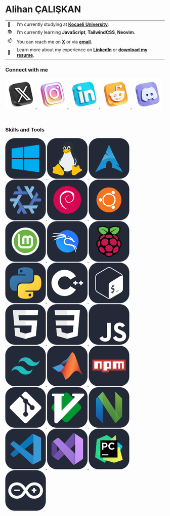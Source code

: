 <h1>Alihan ÇALIŞKAN</h1>

<table border="0">
    <tr>
        <td>👔</td>
        <td>I’m currently studying at <b><a href="https://www.carevoyance.com/" target="_blank">Kocaeli University</a></b>.</td>
    </tr>
    <tr>
        <td>📚</td>
        <td>I’m currently learning <b>JavaScript</b>, <b>TailwindCSS</b>, <b>Neovim</b>.</td>
    </tr>
    <!-- <tr>
        <td>🤝</td>
        <td>I’m looking for help maintaining and growing <b><a href="" target="_blank">Autonomous</a></b>.</td>
    </tr> -->
    <tr>
        <td>📫</td>
        <td>You can reach me on <b><a href="https://x.com/AlihanCaliskanx/" target="_blank">X</a></b> or via <b><a href="mailto:alihancaliskan@workmail.com" target="_blank">email</a></b>.</td>
    </tr>
    <tr>
        <td>📄</td>
        <td>Learn more about my experience on <b><a href="https://linkedin.com/in/alihan-caliskan/" target="_blank">LinkedIn</a></b> or <b><a href="https://github.com/alihancaliskanx/alihancaliskanx/raw/main/alihancaliskanx-Resume.pdf">download my resume</a></b>.</td>
    </tr>
</table>



### Connect with me

<p>

<a href="https://x.com/AlihanCaliskanx/" target="_blank">
    <img src="assets/icons/skill-icons--x.png">
</a>

<a href="https://www.instagram.com/alihancaliskan25/" target="_blank">
    <img src="assets/icons/skill-icons--instagram.png">
</a>

<a href="https://linkedin.com/in/alihan-caliskan/" target="_blank">
    <img src="assets/icons/skill-icons--linkedin.png">
</a>

<a href="https://www.reddit.com/user/alihancaliskan/" target="_blank">
    <img src="assets/icons/skill-icons--reddit.png">
</a>

<a href="https://discordapp.com/users/370240411395948546/" target="_blank">
    <img src="assets/icons/skill-icons--discord.png">
</a>

</p>

<br>

### Skills and Tools

<p>

<a href="https://www.microsoft.com/en-us/windows/" target="_blank">
    <img src="assets/icons/skill-icons--windows-dark.svg">
</a>

<a href="https://www.linux.org/" target="_blank">
    <img src="assets/icons/skill-icons--linux-dark.svg">
</a>

<a href="https://archlinux.org/" target="_blank">
    <img src="assets/icons/skill-icons--arch-dark.svg">
</a>

<a href="https://nixos.org/" target="_blank">
    <img src="assets/icons/skill-icons--nix-dark.svg">
</a>

<a href="https://www.debian.org/" target="_blank">
    <img src="assets/icons/skill-icons--debian-dark.svg">
</a>

<a href="https://ubuntu.com/" target="_blank">
    <img src="assets/icons/skill-icons--ubuntu-dark.svg">
</a>

<a href="https://www.linuxmint.com/" target="_blank">
    <img src="assets/icons/skill-icons--mint-dark.svg">
</a>

<a href="https://www.kali.org/" target="_blank">
    <img src="assets/icons/skill-icons--kali-dark.svg">
</a>

<a href="https://www.raspberrypi.com/" target="_blank">
    <img src="assets/icons/skill-icons--raspberrypi-dark.svg">
</a>

<a href="https://www.python.org/" target="_blank">
    <img src="assets/icons/skill-icons--python-dark.svg">
</a>

<!-- <a href="https://www.open-std.org/jtc1/sc22/wg14/" target="_blank">
    <img src="assets/icons/skill-icons--c.svg">
</a> -->

<a href="https://isocpp.org/" target="_blank">
    <img src="assets/icons/skill-icons--cpp.svg">
</a>

<!-- <a href="https://learn.microsoft.com/en-us/dotnet/csharp/" target="_blank">
    <img src="assets/icons/skill-icons--cs.svg">
</a> -->

<a href="https://www.gnu.org/software/bash/" target="_blank">
    <img src="assets/icons/skill-icons--bash-dark.svg">
</a>

<!-- <a href="https://go.dev/" target="_blank">
    <img src="assets/icons/skill-icons--golang.svg">
</a> -->

<!-- <a href="https://www.java.com/en/" target="_blank">
    <img src="assets/icons/skill-icons--java-dark.svg">
</a> -->

<!-- <a href="https://www.rust-lang.org/" target="_blank">
    <img src="assets/icons/skill-icons--rust.svg">
</a> -->

<!-- <a href="https://www.lua.org/" target="_blank">
    <img src="assets/icons/skill-icons--lua-dark.svg">
</a> -->

<!-- <a href="https://www.swift.com/" target="_blank">
    <img src="assets/icons/skill-icons--swift.svg">
</a> -->

<a href="https://html.spec.whatwg.org/multipage/" target="_blank">
    <img src="assets/icons/skill-icons--html.svg">
</a>

<a href="https://www.w3.org/Style/CSS/" target="_blank">
    <img src="assets/icons/skill-icons--css.svg">
</a>

<a href="https://en.wikipedia.org/wiki/JavaScript" target="_blank">
    <img src="assets/icons/skill-icons--javascript.svg">
</a>

<!-- <a href="https://www.typescriptlang.org/" target="_blank">
    <img src="assets/icons/skill-icons--typescript.svg">
</a> -->

<!-- <a href="https://www.php.net/" target="_blank">
    <img src="assets/icons/skill-icons--php-dark.svg">
</a> -->

<!-- <a href="https://react.dev/" target="_blank">
    <img src="assets/icons/skill-icons--react-dark.svg">
</a> -->
    
<a href="https://tailwindcss.com/" target="_blank">
    <img src="assets/icons/skill-icons--tailwindcss-dark.svg">
</a>

<!-- <a href="https://windicss.org/" target="_blank">
    <img src="assets/icons/skill-icons--windicss-dark.svg">
</a> -->

<a href="https://www.mathworks.com/" target="_blank">
    <img src="assets/icons/skill-icons--matlab-dark.svg">
</a>

<a href="https://www.npmjs.com/" target="_blank">
    <img src="assets/icons/skill-icons--npm-dark.svg">
</a>

<a href="https://git-scm.com/" target="_blank">
    <img src="assets/icons/skill-icons--git.svg">
</a>

<a href="https://www.vim.org/" target="_blank">
    <img src="assets/icons/skill-icons--vim-dark.svg">
</a>

<a href="https://neovim.io/" target="_blank">
    <img src="assets/icons/skill-icons--neovim-dark.svg">
</a>

<a href="https://code.visualstudio.com/" target="_blank">
    <img src="assets/icons/skill-icons--vscode-dark.svg">
</a>

<a href="https://visualstudio.microsoft.com/" target="_blank">
    <img src="assets/icons/skill-icons--visualstudio-dark.svg">
</a>

<a href="https://www.jetbrains.com/pycharm/" target="_blank">
    <img src="assets/icons/skill-icons--pycharm-dark.svg">
</a>

<a href="www.arduino.cc" target="_blank">
    <img src="assets/icons/skill-icons--arduino.svg">
</a>

<!-- <a href="https://www.adobe.com/products/photoshop.html" target="_blank">
    <img src="assets/icons/skill-icons--photoshop.svg">
</a> -->

<!-- <a href="https://www.blender.org/" target="_blank">
    <img src="assets/icons/skill-icons--blender-dark.svg">
</a> -->

<!-- <a href="pytorch.org" target="_blank">
    <img src="assets/icons/skill-icons--pytorch-dark.svg">
</a> -->

<!-- <a href="doc.qt.io" target="_blank">
    <img src="assets/icons/skill-icons--qt-dark.svg">
</a> -->

</p>

